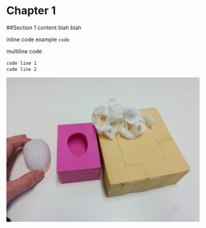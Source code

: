 # Chapter 1

##Section 1
content blah blah

inline code example
`code`

multiline code
```
code line 1
code line 2
```

![](IMG_20150903_120320.jpg)

